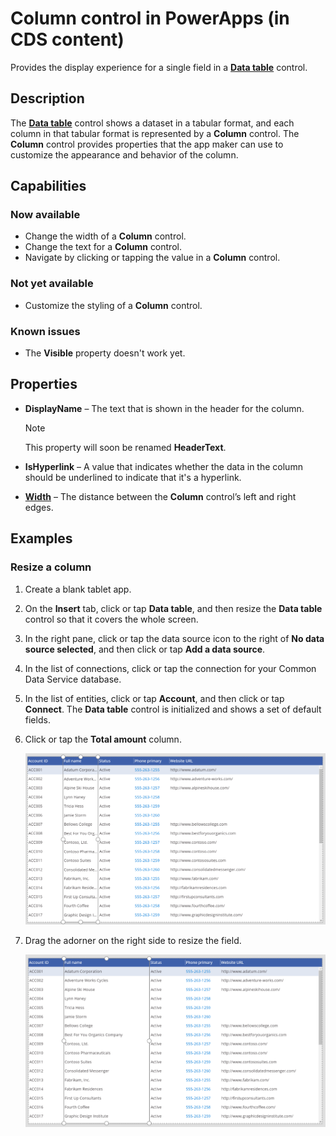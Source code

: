 <properties
	pageTitle="Column control in PowerApps"
	description="This topic provides information about the Column control in Microsoft PowerApps."
	services="powerapps"
	documentationCenter="na"
	authors="jasongre"
	manager="kfend"
	editor=""
	tags=""/>

<tags
   ms.service="powerapps"
   ms.devlang="na"
   ms.topic="article"
   ms.tgt_pltfrm="na"
   ms.workload="na"
   ms.date="05/30/2017"
   ms.author="kfend"/>
   
# Column control in PowerApps (in CDS content)

Provides the display experience for a single field in a [**Data table**](https://powerapps.microsoft.com/en-us/tutorials/control-data-table/) control.

## Description

The [**Data table**](https://powerapps.microsoft.com/en-us/tutorials/control-data-table/) control shows a dataset in a tabular format, and each column in that tabular format is represented by a **Column** control. The **Column** control provides properties that the app maker can use to customize the appearance and behavior of the column.

## Capabilities

### Now available
- Change the width of a **Column** control.
- Change the text for a **Column** control.
- Navigate by clicking or tapping the value in a **Column** control.

### Not yet available
- Customize the styling of a **Column** control.

### Known issues
- The **Visible** property doesn't work yet.

## Properties

+ **DisplayName** – The text that is shown in the header for the column.

    > [!NOTE]
    > This property will soon be renamed **HeaderText**.

+ **IsHyperlink** – A value that indicates whether the data in the column should be underlined to indicate that it's a hyperlink.
+ [**Width**](https://powerapps.microsoft.com/en-us/tutorials/properties-size-location/ "Width") – The distance between the **Column** control’s left and right edges.

## Examples
### Resize a column

1. Create a blank tablet app.
2. On the **Insert** tab, click or tap **Data table**, and then resize the **Data table** control so that it covers the whole screen.
3. In the right pane, click or tap the data source icon to the right of **No data source selected**, and then click or tap **Add a data source**.
5. In the list of connections, click or tap the connection for your Common Data Service database. 
6. In the list of entities, click or tap **Account**, and then click or tap **Connect**. The **Data table** control is initialized and shows a set of default fields. 
7. Click or tap the **Total amount** column.

	![Column control selected](Media/preResizeColumn.png "Column control selected")

8. Drag the adorner on the right side to resize the field.

	![Column control resized](Media/postResizeColumn.png "Column control resized")
